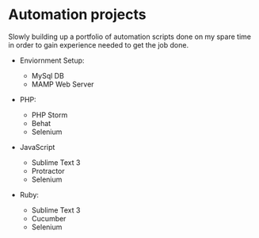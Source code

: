 # Automation projects

Slowly building up a portfolio of automation scripts done on my spare time in order to gain experience needed to get the job done.  

* Enviornment Setup: 
  * MySql DB
  * MAMP Web Server
  
* PHP:
  * PHP Storm
  * Behat
  * Selenium
  
* JavaScript
  * Sublime Text 3
  * Protractor
  * Selenium
  
* Ruby:
  * Sublime Text 3
  * Cucumber
  * Selenium
  
